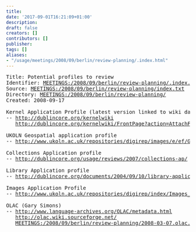 ```yaml
---
title: 
date: '2017-09-01T16:21:09+01:00'
description: 
draft: false
creators: []
contributors: []
publisher: 
tags: []
aliases:
- "/usage/meetings/2008/09/berlin/review-planning/.index.html"
---
```


<pre>
Title: Potential profiles to review
Identifier: <a href="http://dublincore.org/usage/meetings/2008/09/berlin/review-planning/.index.html">MEETINGS:/2008/09/berlin/review-planning/.index.html</a>
Source: <a href="http://dublincore.org/usage/meetings/2008/09/berlin/review-planning/index.txt">MEETINGS:/2008/09/berlin/review-planning/index.txt</a>
Directory: <a href="http://dublincore.org/usage/meetings/2008/09/berlin/review-planning/">MEETINGS:/2008/09/berlin/review-planning/</a>
Created: 2008-09-17

Kernel Application Profile (latest version linked to wiki dates from February 2008)
-- <a href="http://dublincore.org/kernelwiki">http://dublincore.org/kernelwiki</a>
   <a href="http://dublincore.org/kernelwiki/FrontPage?action=AttachFile&amp;do=get&amp;target=KernelMetadataERCApplicationProfiles1_4a.htm">http://dublincore.org/kernelwiki/FrontPage?action=AttachFile&amp;do=get&amp;target=KernelMetadataERCApplicationProfiles1_4a.htm</a>

UKOLN Geospatial application profile
-- <a href="http://www.ukoln.ac.uk/repositories/digirep/images/e/ef/Geospatial_Application_Profile.doc">http://www.ukoln.ac.uk/repositories/digirep/images/e/ef/Geospatial_Application_Profile.doc</a>

Collections Application profile
-- <a href="http://dublincore.org/usage/reviews/2007/collections-ap/">http://dublincore.org/usage/reviews/2007/collections-ap/</a>

Library Application profile
-- <a href="http://dublincore.org/documents/2004/09/10/library-application-profile/">http://dublincore.org/documents/2004/09/10/library-application-profile/</a>

Images Application Profile
-- <a href="http://www.ukoln.ac.uk/repositories/digirep/index/Images_Application_Profile">http://www.ukoln.ac.uk/repositories/digirep/index/Images_Application_Profile</a>

OLAC (Gary Simons)
-- <a href="http://www.language-archives.org/OLAC/metadata.html">http://www.language-archives.org/OLAC/metadata.html</a>
   <a href="http://olac.wiki.sourceforge.net/">http://olac.wiki.sourceforge.net/</a>
   <a href="http://dublincore.org/usage/meetings/2008/09/berlin/review-planning/2008-03-07.olac.html">MEETINGS:/2008/09/berlin/review-planning/2008-03-07.olac.html</a>

</pre>
